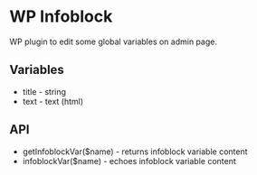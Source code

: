 WP Infoblock
============

WP plugin to edit some global variables on admin page.

Variables
------

* title - string
* text - text (html)

API
---

* getInfoblockVar($name) - returns infoblock variable content
* infoblockVar($name) - echoes infoblock variable content

